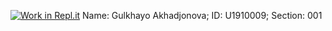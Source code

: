 [![Work in Repl.it](https://classroom.github.com/assets/work-in-replit-14baed9a392b3a25080506f3b7b6d57f295ec2978f6f33ec97e36a161684cbe9.svg)](https://classroom.github.com/online_ide?assignment_repo_id=4675756&assignment_repo_type=AssignmentRepo)
Name: Gulkhayo Akhadjonova;
ID: U1910009;
Section: 001
